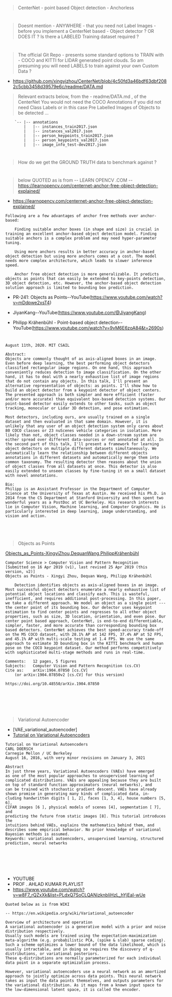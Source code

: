 
#

> CenterNet - point based Object detection - Anchorless 

#

> Doesnt mention - ANYWHERE - that you need not Label Images - before you implement a CenterNet based - Object detector ? OR DOES IT ? Is there a LABELED Training dataset required ? 

#

> The official Git Repo - presents some standard options to TRAIN with - COCO and KITTI for LIDAR generated point clouds.
So am presuming you will need LABELS to train against your own Custom Data ? 

- https://github.com/xingyizhou/CenterNet/blob/4c50fd3a46bdf63dbf2082c5cbb3458d39579e6c/readme/DATA.md

> Relevant extracts below, from the - readme/DATA.md , of the CenterNet 
You would not need the COCO Annotations if you did not need Class Labels or in this case Pre Labelled Images of Objects to be detected ...


```
    `-- |-- annotations
        |   |-- instances_train2017.json
        |   |-- instances_val2017.json
        |   |-- person_keypoints_train2017.json
        |   |-- person_keypoints_val2017.json
        |   |-- image_info_test-dev2017.json

```


#

> How do we get the GROUND TRUTH data to benchmark against ? 

#

> below QUOTED as is from -- LEARN OPENCV .COM -- https://learnopencv.com/centernet-anchor-free-object-detection-explained/

- https://learnopencv.com/centernet-anchor-free-object-detection-explained/


```
Following are a few advantages of anchor free methods over anchor-based:

    Finding suitable anchor boxes (in shape and size) is crucial in training an excellent anchor-based object detection model. Finding suitable anchors is a complex problem and may need hyper-parameter tuning. 

    Using more anchors results in better accuracy in anchor-based object detection but using more anchors comes at a cost. The model needs more complex architecture, which leads to slower inference speed. 

    Anchor free object detection is more generalizable. It predicts objects as points that can easily be extended to key-points detection, 3D object detection, etc. However, the anchor-based object detection solution approach is limited to bounding box prediction.
```


- PR-241: Objects as Points--YouTube(https://www.youtube.com/watch?v=mDdpwe2xsT4)
- JiyanKang--YouTube(https://www.youtube.com/@JiyangKang)

- Philipp Krähenbühl - Point-based object detection--YouTube(https://www.youtube.com/watch?v=9vM6E6zoA84&t=2690s) 

#

```
August 11th, 2020. MIT CSAIL

Abstract:
Objects are commonly thought of as axis-aligned boxes in an image. Even before deep learning, the best performing object detectors classified rectangular image regions. On one hand, this approach conveniently reduces detection to image classification. On the other hand, it has to deal with a nearly exhaustive list of image regions that do not contain any objects. In this talk, I'll present an alternative representation of objects: as points. I'll show how to build an object detector from a keypoint detector of object centers. The presented approach is both simpler and more efficient (faster and/or more accurate) than equivalent box-based detection systems. Our point-based detector easily extends to other tasks, such as object tracking, monocular or Lidar 3D detection, and pose estimation.

Most detectors, including ours, are usually trained on a single dataset and then evaluated in that same domain. However, it is unlikely that any user of an object detection system only cares about 80 COCO classes or 23 nuScenes vehicle categories in isolation. More likely than not, object classes needed in a down-stream system are either spread over different data-sources or not annotated at all. In the second part of this talk, I'll present a framework for learning object detectors on multiple different datasets simultaneously. We automatically learn the relationship between different objects annotations in different datasets and automatically merge them into common taxonomy. The resulting detector then reasons about the union of object classes from all datasets at once. This detector is also easily extended to unseen classes by fine-tuning it on a small dataset with novel annotations.

Bio:
Philipp is an Assistant Professor in the Department of Computer Science at the University of Texas at Austin. He received his Ph.D. in 2014 from the CS Department at Stanford University and then spent two wonderful years as a PostDoc at UC Berkeley. His research interests lie in Computer Vision, Machine learning, and Computer Graphics. He is particularly interested in deep learning, image understanding, and vision and action.

```
<br/>

#

> Objects as Points

[Objects_as_Points-XingyiZhou,DequanWang,PhilippKrähenbühl](https://arxiv.org/abs/1904.07850)

```
Computer Science > Computer Vision and Pattern Recognition
[Submitted on 16 Apr 2019 (v1), last revised 25 Apr 2019 (this version, v2)]
Objects as Points - Xingyi Zhou, Dequan Wang, Philipp Krähenbühl

    Detection identifies objects as axis-aligned boxes in an image. Most successful object detectors enumerate a nearly exhaustive list of potential object locations and classify each. This is wasteful, inefficient, and requires additional post-processing. In this paper, we take a different approach. We model an object as a single point --- the center point of its bounding box. Our detector uses keypoint estimation to find center points and regresses to all other object properties, such as size, 3D location, orientation, and even pose. Our center point based approach, CenterNet, is end-to-end differentiable, simpler, faster, and more accurate than corresponding bounding box based detectors. CenterNet achieves the best speed-accuracy trade-off on the MS COCO dataset, with 28.1% AP at 142 FPS, 37.4% AP at 52 FPS, and 45.1% AP with multi-scale testing at 1.4 FPS. We use the same approach to estimate 3D bounding box in the KITTI benchmark and human pose on the COCO keypoint dataset. Our method performs competitively with sophisticated multi-stage methods and runs in real-time. 

Comments: 	12 pages, 5 figures
Subjects: 	Computer Vision and Pattern Recognition (cs.CV)
Cite as: 	arXiv:1904.07850 [cs.CV]
  	(or arXiv:1904.07850v2 [cs.CV] for this version)
  	
https://doi.org/10.48550/arXiv.1904.07850
```

#

<br/>

#

> Variational Autoencoder

- [VAE_variational_autoencoder]
- [Tutorial on Variational Autoencoders](https://arxiv.org/pdf/1606.05908.pdf)

```
Tutorial on Variational Autoencoders
CARL DOERSCH
Carnegie Mellon / UC Berkeley
August 16, 2016, with very minor revisions on January 3, 2021

Abstract
In just three years, Variational Autoencoders (VAEs) have emerged
as one of the most popular approaches to unsupervised learning of
complicated distributions. VAEs are appealing because they are built
on top of standard function approximators (neural networks), and
can be trained with stochastic gradient descent. VAEs have already
shown promise in generating many kinds of complicated data, in-
cluding handwritten digits [ 1, 2], faces [1, 3, 4], house numbers [5, 6],
CIFAR images [6 ], physical models of scenes [4], segmentation [ 7], and
predicting the future from static images [8]. This tutorial introduces the
intuitions behind VAEs, explains the mathematics behind them, and
describes some empirical behavior. No prior knowledge of variational
Bayesian methods is assumed.
Keywords: variational autoencoders, unsupervised learning, structured
prediction, neural networks
```

#

<br/>

#

- YOUTUBE 
- PROF . AHLAD KUMAR  PLAYLIST 
- https://www.youtube.com/watch?v=w8F7_rQZxXk&list=PLdxQ7SoCLQANizknbIiHzL_hYjEaI-wUe


```
Quoted below as is from WIKI 

-- https://en.wikipedia.org/wiki/Variational_autoencoder

Overview of architecture and operation
A variational autoencoder is a generative model with a prior and noise distribution respectively. 
Usually such models are trained using the expectation-maximization meta-algorithm (e.g. probabilistic PCA, (spike & slab) sparse coding). 
Such a scheme optimizes a lower bound of the data likelihood, which is usually intractable, and in doing so requires the discovery of q-distributions, or variational posteriors. 
These q-distributions are normally parameterized for each individual data point in a separate optimization process. 

However, variational autoencoders use a neural network as an amortized approach to jointly optimize across data points. This neural network takes as input the data points themselves, and outputs parameters for the variational distribution. As it maps from a known input space to the low-dimensional latent space, it is called the encoder. 

```